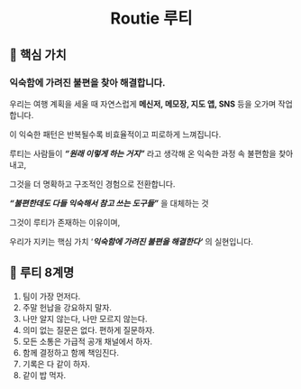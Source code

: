 <div align="center">
<h1>Routie 루티</h1>
</div>

## 🌟 핵심 가치
### 익숙함에 가려진 불편을 찾아 해결합니다.

우리는 여행 계획을 세울 때 자연스럽게 **메신저, 메모장, 지도 앱, SNS** 등을 오가며 작업합니다.

이 익숙한 패턴은 반복될수록 비효율적이고 피로하게 느껴집니다.

루티는 사람들이 ***“원래 이렇게 하는 거지”*** 라고 생각해 온 익숙한 과정 속 불편함을 찾아내고,

그것을 더 명확하고 구조적인 경험으로 전환합니다.

***“불편한데도 다들 익숙해서 참고 쓰는 도구들”*** 을 대체하는 것

그것이 루티가 존재하는 이유이며,

우리가 지키는 핵심 가치 ‘***익숙함에 가려진 불편을 해결한다‘*** 의 실현입니다.


## 🤼 루티 8계명

1. 팀이 가장 먼저다.
2. 주말 헌납을 강요하지 말자.
3. 나만 알지 않는다, 나만 모르지 않는다.
4. 의미 없는 질문은 없다. 편하게 질문하자.
5. 모든 소통은 가급적 공개 채널에서 하자.
6. 함께 결정하고 함께 책임진다.
7. 기록은 다 같이 하자.
8. 같이 밥 먹자.
